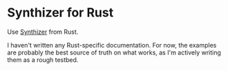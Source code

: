 # Synthizer for Rust

Use [Synthizer](https://github.com/synthizer/synthizer) from Rust.

I haven't written any Rust-specific documentation. For now, the examples are probably the best source of truth on what works, as I'm actively writing them as a rough testbed.